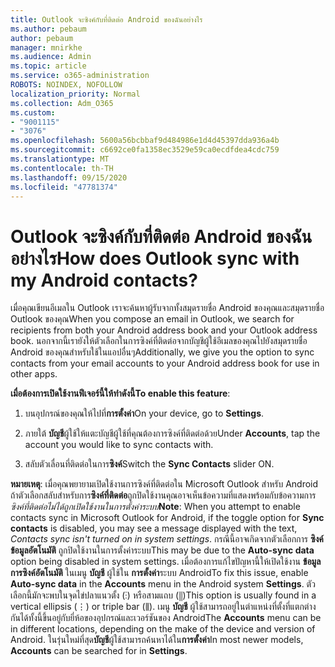 ```yaml
---
title: Outlook จะซิงค์กับที่ติดต่อ Android ของฉันอย่างไร
ms.author: pebaum
author: pebaum
manager: mnirkhe
ms.audience: Admin
ms.topic: article
ms.service: o365-administration
ROBOTS: NOINDEX, NOFOLLOW
localization_priority: Normal
ms.collection: Adm_O365
ms.custom:
- "9001115"
- "3076"
ms.openlocfilehash: 5600a56bcbbaf9d484986e1d4d45397dda936a4b
ms.sourcegitcommit: c6692ce0fa1358ec3529e59ca0ecdfdea4cdc759
ms.translationtype: MT
ms.contentlocale: th-TH
ms.lasthandoff: 09/15/2020
ms.locfileid: "47781374"
---
```

# <a name="how-does-outlook-sync-with-my-android-contacts"></a><span data-ttu-id="e93be-102">Outlook จะซิงค์กับที่ติดต่อ Android ของฉันอย่างไร</span><span class="sxs-lookup"><span data-stu-id="e93be-102">How does Outlook sync with my Android contacts?</span></span>

<span data-ttu-id="e93be-103">เมื่อคุณเขียนอีเมลใน Outlook เราจะค้นหาผู้รับจากทั้งสมุดรายชื่อ Android ของคุณและสมุดรายชื่อ Outlook ของคุณ</span><span class="sxs-lookup"><span data-stu-id="e93be-103">When you compose an email in Outlook, we search for recipients from both your Android address book and your Outlook address book.</span></span> <span data-ttu-id="e93be-104">นอกจากนี้เรายังให้ตัวเลือกในการซิงค์ที่ติดต่อจากบัญชีผู้ใช้อีเมลของคุณไปยังสมุดรายชื่อ Android ของคุณสำหรับใช้ในแอปอื่นๆ</span><span class="sxs-lookup"><span data-stu-id="e93be-104">Additionally, we give you the option to sync contacts from your email accounts to your Android address book for use in other apps.</span></span> 
 
<span data-ttu-id="e93be-105">**เมื่อต้องการเปิดใช้งานฟีเจอร์นี้ให้ทำดังนี้**</span><span class="sxs-lookup"><span data-stu-id="e93be-105">**To enable this feature**:</span></span>
 
1. <span data-ttu-id="e93be-106">บนอุปกรณ์ของคุณให้ไปที่**การตั้งค่า**</span><span class="sxs-lookup"><span data-stu-id="e93be-106">On your device, go to **Settings**.</span></span>

2. <span data-ttu-id="e93be-107">ภายใต้ **บัญชี**ผู้ใช้ให้แตะบัญชีผู้ใช้ที่คุณต้องการซิงค์ที่ติดต่อด้วย</span><span class="sxs-lookup"><span data-stu-id="e93be-107">Under **Accounts**, tap the account you would like to sync contacts with.</span></span>

3. <span data-ttu-id="e93be-108">สลับตัวเลื่อนที่ติดต่อในการ**ซิงค์**</span><span class="sxs-lookup"><span data-stu-id="e93be-108">Switch the **Sync Contacts** slider ON.</span></span>
 
<span data-ttu-id="e93be-109">**หมายเหตุ**: เมื่อคุณพยายามเปิดใช้งานการซิงค์ที่ติดต่อใน Microsoft Outlook สำหรับ Android ถ้าตัวเลือกสลับสำหรับการ**ซิงค์ที่ติดต่อ**ถูกปิดใช้งานคุณอาจเห็นข้อความที่แสดงพร้อมกับข้อความการ*ซิงค์ที่ติดต่อไม่ได้ถูกเปิดใช้งานในการตั้งค่าระบบ*</span><span class="sxs-lookup"><span data-stu-id="e93be-109">**Note**: When you attempt to enable contacts sync in Microsoft Outlook for Android, if the toggle option for **Sync contacts** is disabled, you may see a message displayed with the text, *Contacts sync isn't turned on in system settings*.</span></span> <span data-ttu-id="e93be-110">กรณีนี้อาจเกิดจากตัวเลือกการ **ซิงค์ข้อมูลอัตโนมัติ** ถูกปิดใช้งานในการตั้งค่าระบบ</span><span class="sxs-lookup"><span data-stu-id="e93be-110">This may be due to the **Auto-sync data** option being disabled in system settings.</span></span> <span data-ttu-id="e93be-111">เมื่อต้องการแก้ไขปัญหานี้ให้เปิดใช้งาน  **ข้อมูลการซิงค์อัตโนมัติ** ในเมนู  **บัญชี** ผู้ใช้ใน  **การตั้งค่า**ระบบ Android</span><span class="sxs-lookup"><span data-stu-id="e93be-111">To fix this issue, enable  **Auto-sync data** in the  **Accounts** menu in the Android system  **Settings**.</span></span> <span data-ttu-id="e93be-112">ตัวเลือกนี้มักจะพบในจุดไข่ปลาแนวตั้ง (⋮) หรือสามแถบ (⫼)</span><span class="sxs-lookup"><span data-stu-id="e93be-112">This option is usually found in a vertical ellipsis (⋮) or triple bar (⫼).</span></span> <span data-ttu-id="e93be-113">เมนู  **บัญชี** ผู้ใช้สามารถอยู่ในตำแหน่งที่ตั้งที่แตกต่างกันได้ทั้งนี้ขึ้นอยู่กับยี่ห้อของอุปกรณ์และเวอร์ชันของ Android</span><span class="sxs-lookup"><span data-stu-id="e93be-113">The  **Accounts** menu can be in different locations, depending on the make of the device and version of Android.</span></span> <span data-ttu-id="e93be-114">ในรุ่นใหม่ที่สุด**บัญชี**ผู้ใช้สามารถค้นหาได้ใน**การตั้งค่า**</span><span class="sxs-lookup"><span data-stu-id="e93be-114">In most newer models, **Accounts** can be searched for in **Settings**.</span></span>